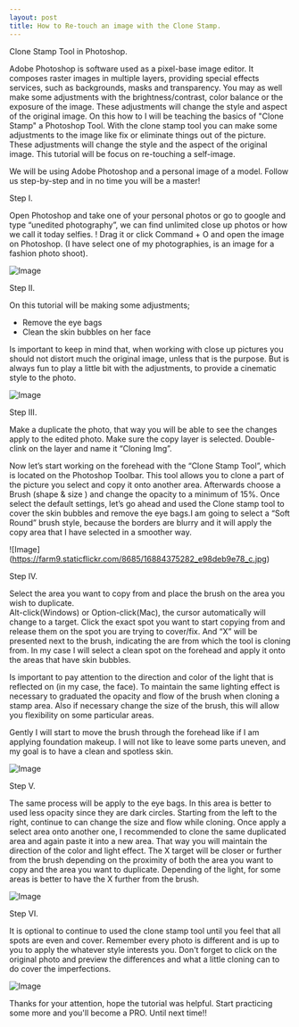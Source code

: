 ```yaml
---
layout: post
title: How to Re-touch an image with the Clone Stamp.
---
```


Clone Stamp Tool in Photoshop.

Adobe Photoshop is software used as a pixel-base image editor. It composes raster images in multiple layers, 
providing special effects services, such as backgrounds, masks and transparency. You may as well make some 
adjustments with the brightness/contrast, color balance or the exposure of the image. These adjustments will
change the style and aspect of the original image. On this how to I will be teaching the basics of "Clone Stamp" 
a Photoshop Tool. With the clone stamp tool you can make some adjustments to the image like fix or eliminate things 
out of the picture. These adjustments will change the style and the aspect of the original image. This tutorial will
be focus on re-touching a self-image.

We will be using Adobe Photoshop and a personal image of a model. Follow us step-by-step and in no time you will be a master!

Step I.

Open Photoshop and take one of your personal photos or go to google and type “unedited photography”, we can find unlimited 
close up photos or how we call it today selfies. ! Drag it or click Command + O and open the image on Photoshop.
(I have select one of my photographies, is an image for a fashion photo shoot).

![Image](https://farm9.staticflickr.com/8708/16697940658_2fa7d18ff1_c.jpg)


Step II.

On this tutorial will be making some adjustments;

- Remove the eye bags
- Clean the skin bubbles on her face

Is important to keep in mind that, when working with close up pictures you should not distort much the original image,
unless that is the purpose. But is always fun to play a little bit with the adjustments, to provide a cinematic style 
to the photo.

![Image](https://farm8.staticflickr.com/7623/16884568661_a7e256528a_c.jpg)
 

Step III.

Make a duplicate the photo, that way you will be able to see the changes apply to the edited photo. Make sure the 
copy layer is selected. Double-clink on the layer and name it “Cloning Img”.

Now let’s start working on the forehead with the “Clone Stamp Tool”, which is located on the Photoshop Toolbar.
This tool allows you to clone a part of the picture you select and copy it onto another area. Afterwards choose a 
Brush (shape & size ) and change the opacity to a minimum of 15%. Once select the default settings, let’s go ahead
and used the Clone stamp tool to cover the skin bubbles and remove the eye bags.I am going to select a “Soft Round” brush
style, because the borders are blurry and it will apply the copy area that I have selected in a smoother way.

![Image] (https://farm9.staticflickr.com/8685/16884375282_e98deb9e78_c.jpg)


Step IV.

Select the area you want to copy from and place the brush on the area you wish to duplicate.  
Alt-click(Windows) or Option-click(Mac), the cursor automatically will change to a target. Click the exact 
spot you want to start copying from and release them on the spot you are trying to cover/fix. And “X” will be 
presented next to the brush, indicating the are from which the tool is cloning from. In my case I will select a 
clean spot on the forehead and apply it onto the areas that have skin bubbles.

Is important to pay attention to the direction and color of the light that is reflected on (in my case, the face). 
To maintain the same lighting effect is necessary to graduated the opacity and flow of the brush when cloning a stamp 
area. Also if necessary change the size of the brush, this will allow you flexibility on some particular areas.

Gently I will start to move the brush through the forehead like if I am applying foundation makeup. I will not
like to leave some parts uneven, and my goal is to have a clean and spotless skin.

![Image](https://farm9.staticflickr.com/8684/16678224577_21cb5f75d6_c.jpg)

 Step V.

The same process will be apply to the eye bags. In this area is better to used less opacity since they are dark circles. 
Starting from the left to the right, continue to can change the size and flow while cloning. Once apply a select area
onto another one, I recommended to clone the same duplicated area and again paste it into a new area. That way you will
maintain the direction of the color and light effect. The X target will be closer or further from the brush depending 
on the proximity of both the area you want to copy and the area you want to duplicate. Depending of the light, for some 
areas is better to have the X further from the brush. 

![Image](https://farm9.staticflickr.com/8684/16678224577_21cb5f75d6_c.jpg)

Step VI.

It is optional to continue to used the clone stamp tool until you feel that all spots are even and cover. Remember every 
photo is different and is up to you to apply the whatever style interests you. Don't forget to click on the original photo 
and preview the differences and what a little cloning can to do cover the imperfections.

![Image](]https://farm9.staticflickr.com/8697/16885563725_84c99f39aa_c.jpg)

Thanks for your attention, hope the tutorial was  helpful. Start practicing some more and you'll become a PRO.
Until next time!!
